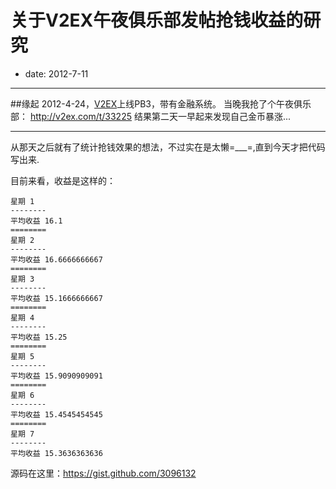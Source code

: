 # 关于V2EX午夜俱乐部发帖抢钱收益的研究
- date: 2012-7-11

----

##缘起
2012-4-24，[V2EX](http://www.v2ex.com/?r=whtsky)上线PB3，带有金融系统。
当晚我抢了个午夜俱乐部： http://v2ex.com/t/33225
结果第二天一早起来发现自己金币暴涨...

----

从那天之后就有了统计抢钱效果的想法，不过实在是太懒=___=,直到今天才把代码写出来.

目前来看，收益是这样的：
```
星期 1
--------
平均收益 16.1
========
星期 2
--------
平均收益 16.6666666667
========
星期 3
--------
平均收益 15.1666666667
========
星期 4
--------
平均收益 15.25
========
星期 5
--------
平均收益 15.9090909091
========
星期 6
--------
平均收益 15.4545454545
========
星期 7
--------
平均收益 15.3636363636

```


源码在这里：https://gist.github.com/3096132